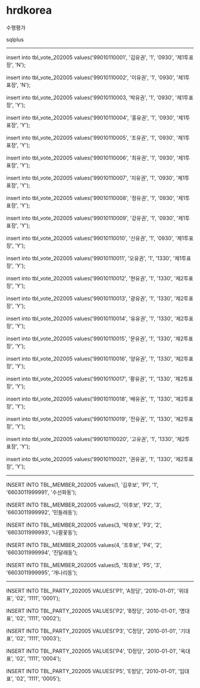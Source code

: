 # hrdkorea

수행평가

sqlplus

-------

insert into tbl_vote_202005 values('99010110001', '김유권', '1', '0930', '제1투표장', 'N'); 

insert into tbl_vote_202005 values('99010110002', '이유권', '1', '0930', '제1투표장', 'N');

insert into tbl_vote_202005 values('99010110003, '박유권', '1', '0930', '제1투표장', 'Y');

insert into tbl_vote_202005 values('99010110004', '홍유권', '1', '0930', '제1투표장', 'Y');

insert into tbl_vote_202005 values('99010110005', '조유권', '1', '0930', '제1투표장', 'Y');

insert into tbl_vote_202005 values('99010110006', '최유권', '1', '0930', '제1투표장', 'Y');

insert into tbl_vote_202005 values('99010110007', '지유권', '1', '0930', '제1투표장', 'Y');

insert into tbl_vote_202005 values('99010110008', '정유권', '1', '0930', '제1투표장', 'Y');

insert into tbl_vote_202005 values('99010110009', '강유권', '1', '0930', '제1투표장', 'Y');

insert into tbl_vote_202005 values('99010110010', '신유권', '1', '0930', '제1투표장', 'Y');

insert into tbl_vote_202005 values('99010110011', '오유권', '1', '1330', '제1투표장', 'Y');

insert into tbl_vote_202005 values('99010110012', '현유권', '1', '1330', '제2투표장', 'Y');

insert into tbl_vote_202005 values('99010110013', '광유권', '1', '1330', '제2투표장', 'Y');

insert into tbl_vote_202005 values('99010110014', '유유권', '1', '1330', '제2투표장', 'Y');

insert into tbl_vote_202005 values('99010110015', '문유권', '1', '1330', '제2투표장', 'Y');

insert into tbl_vote_202005 values('99010110016', '양유권', '1', '1330', '제2투표장', 'Y');

insert into tbl_vote_202005 values('99010110017', '황유권', '1', '1330', '제2투표장', 'Y');

insert into tbl_vote_202005 values('99010110018', '배유권', '1', '1330', '제2투표장', 'Y');

insert into tbl_vote_202005 values('99010110019', '전유권', '1', '1330', '제2투표장', 'Y');

insert into tbl_vote_202005 values('99010110020', '고유권', '1', '1330', '제2투표장', 'Y');

insert into tbl_vote_202005 values('99010110021', '권유권', '1', '1330', '제2투표장', 'Y');

-----

INSERT INTO TBL_MEMBER_202005 values(1, '김후보', 'P1', '1', '6603011999991', '수선화동');

INSERT INTO TBL_MEMBER_202005 values(2, '이후보', 'P2', '3', '6603011999992', '민들래동');

INSERT INTO TBL_MEMBER_202005 values(3, '박후보', 'P3', '2', '6603011999993', '나팔꽃동');

INSERT INTO TBL_MEMBER_202005 values(4, '조후보', 'P4', '2', '6603011999994', '진달래동');

INSERT INTO TBL_MEMBER_202005 values(5, '최후보', 'P5', '3', '6603011999995', '개나리동');

-----

INSERT INTO TBL_PARTY_202005 VALUES('P1', 'A정당', '2010-01-01', '위대표', '02', '1111', '0001');

INSERT INTO TBL_PARTY_202005 VALUES('P2', 'B정당', '2010-01-01', '명대표', '02', '1111', '0002');

INSERT INTO TBL_PARTY_202005 VALUES('P3', 'C정당', '2010-01-01', '기대표', '02', '1111', '0003');

INSERT INTO TBL_PARTY_202005 VALUES('P4', 'D정당', '2010-01-01', '옥대표', '02', '1111', '0004');

INSERT INTO TBL_PARTY_202005 VALUES('P5', 'E정당', '2010-01-01', '임대표', '02', '1111', '0005');
